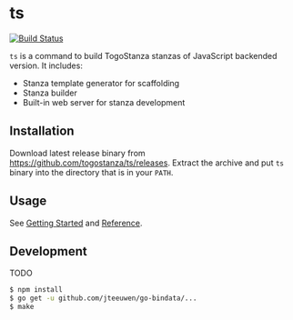# ts
 [![Build Status](https://travis-ci.org/togostanza/ts.svg?branch=master)](https://travis-ci.org/togostanza/ts)


`ts` is a command to build TogoStanza stanzas of JavaScript backended version. It includes:

* Stanza template generator for scaffolding
* Stanza builder
* Built-in web server for stanza development

## Installation

Download latest release binary from https://github.com/togostanza/ts/releases. Extract the archive and put `ts` binary into the directory that is in your `PATH`.

## Usage

See [Getting Started](doc/Getting-Started.md) and [Reference](doc/Reference.md).


## Development

TODO

```sh
$ npm install
$ go get -u github.com/jteeuwen/go-bindata/...
$ make
```
